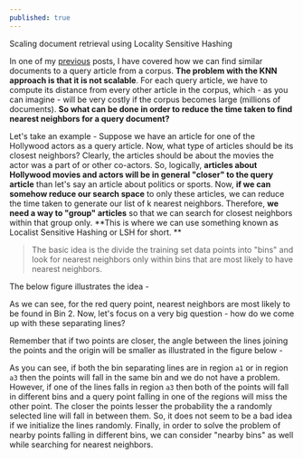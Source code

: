 ```yaml
---
published: true
---
```

Scaling document retrieval using Locality Sensitive Hashing

In one of my [previous](https://akshayjadiya.github.io/euclidean-vs-cosine-distance/) posts, I have covered how we can find similar documents to a query article from a corpus. **The problem with the KNN approach is that it is not scalable**. For each query article, we have to compute its distance from every other article in the corpus, which - as you can imagine - will be very costly if the corpus becomes large (millions of documents). **So what can be done in order to reduce the time taken to find nearest neighbors for a query document?**

Let's take an example - Suppose we have an article for one of the Hollywood actors as a query article. Now, what type of articles should  be its closest neighbors? Clearly, the articles should be about the movies the actor was a part of or other co-actors. So, logically, **articles about Hollywood movies and actors will be in general "closer" to the query article** than let's say an article about politics or sports. Now, **if we can somehow reduce our search space** to only these articles, we can reduce the time taken to generate our list of k nearest neighbors. Therefore, **we need a way to "group" articles** so that we can search for closest neighbors within that group only. **This is where we can use something known as Localist Sensitive Hashing or LSH for short. **

> The basic idea is the divide the training set data points into "bins" and look for nearest neighbors only within bins that are most likely to have nearest neighbors.

The below figure illustrates the idea - 

As we can see, for the red query point, nearest neighbors are most likely to be found in Bin 2. Now, let's focus on a very big question - how do we come up with these separating lines? 

Remember that if two points are closer, the angle between the lines joining the points and the origin will be smaller as illustrated in the figure below - 

As you can see, if both the bin separating lines are in region `a1` or in region `a3` then the points will fall in the same bin and we do not have a problem. However, if one of the lines falls in region `a3` then both of the points will fall in different bins and a query point falling in one of the regions will miss the other point. The closer the points lesser the probability the a randomly selected line will fall in between them. So, it does not seem to be a bad idea if we initialize the lines randomly. Finally, in order to solve the problem of nearby points falling in different bins, we can consider "nearby bins" as well while searching for nearest neighbors.  